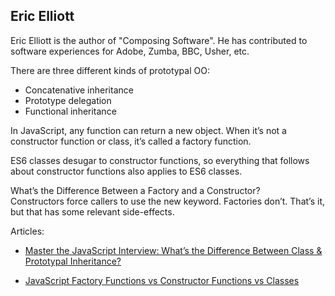 
## Eric Elliott

Eric Elliott is the author of "Composing Software".
He has contributed to software experiences for Adobe, Zumba, BBC, Usher, etc.


There are three different kinds of prototypal OO:
- Concatenative inheritance
- Prototype delegation
- Functional inheritance

In JavaScript, any function can return a new object. When it’s not a constructor function or class, it’s called a factory function.

ES6 classes desugar to constructor functions, so everything that follows about constructor functions also applies to ES6 classes.

What’s the Difference Between a Factory and a Constructor?  
Constructors force callers to use the new keyword. Factories don’t. That’s it, but that has some relevant side-effects.


Articles:

- [Master the JavaScript Interview: What’s the Difference Between Class & Prototypal Inheritance?](https://medium.com/javascript-scene/master-the-javascript-interview-what-s-the-difference-between-class-prototypal-inheritance-e4cd0a7562e9)

- [JavaScript Factory Functions vs Constructor Functions vs Classes](https://medium.com/javascript-scene/javascript-factory-functions-vs-constructor-functions-vs-classes-2f22ceddf33e)